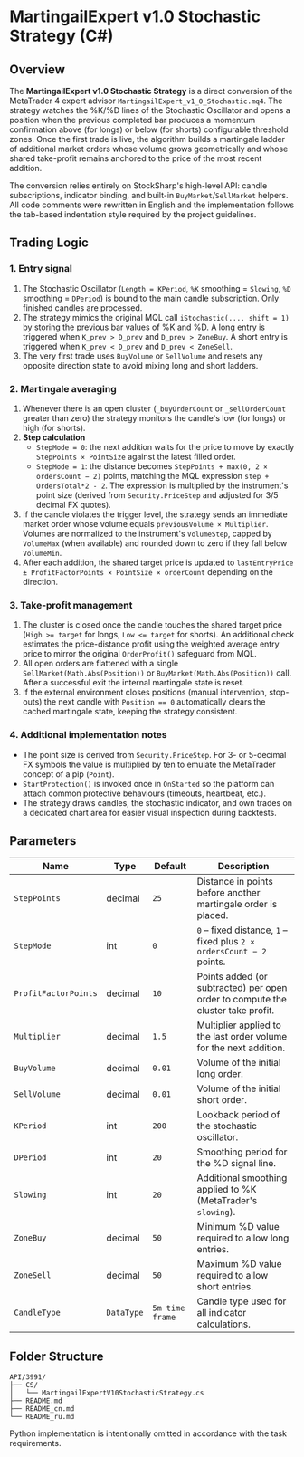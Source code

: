 # MartingailExpert v1.0 Stochastic Strategy (C#)

## Overview

The **MartingailExpert v1.0 Stochastic Strategy** is a direct conversion of the MetaTrader 4 expert advisor
`MartingailExpert_v1_0_Stochastic.mq4`. The strategy watches the %K/%D lines of the Stochastic Oscillator
and opens a position when the previous completed bar produces a momentum confirmation above (for longs)
or below (for shorts) configurable threshold zones. Once the first trade is live, the algorithm builds a
martingale ladder of additional market orders whose volume grows geometrically and whose shared take-profit
remains anchored to the price of the most recent addition.

The conversion relies entirely on StockSharp's high-level API: candle subscriptions, indicator binding, and
built-in `BuyMarket`/`SellMarket` helpers. All code comments were rewritten in English and the implementation
follows the tab-based indentation style required by the project guidelines.

## Trading Logic

### 1. Entry signal

1. The Stochastic Oscillator (`Length = KPeriod`, `%K` smoothing = `Slowing`, `%D` smoothing = `DPeriod`) is
   bound to the main candle subscription. Only finished candles are processed.
2. The strategy mimics the original MQL call `iStochastic(..., shift = 1)` by storing the previous bar values
   of %K and %D. A long entry is triggered when `K_prev > D_prev` and `D_prev > ZoneBuy`. A short entry is
   triggered when `K_prev < D_prev` and `D_prev < ZoneSell`.
3. The very first trade uses `BuyVolume` or `SellVolume` and resets any opposite direction state to avoid
   mixing long and short ladders.

### 2. Martingale averaging

1. Whenever there is an open cluster (`_buyOrderCount` or `_sellOrderCount` greater than zero) the strategy
   monitors the candle's low (for longs) or high (for shorts).
2. **Step calculation**
   * `StepMode = 0`: the next addition waits for the price to move by exactly `StepPoints × PointSize` against
     the latest filled order.
   * `StepMode = 1`: the distance becomes `StepPoints + max(0, 2 × ordersCount − 2)` points, matching the
     MQL expression `step + OrdersTotal*2 - 2`. The expression is multiplied by the instrument's point size
     (derived from `Security.PriceStep` and adjusted for 3/5 decimal FX quotes).
3. If the candle violates the trigger level, the strategy sends an immediate market order whose volume equals
   `previousVolume × Multiplier`. Volumes are normalized to the instrument's `VolumeStep`, capped by
   `VolumeMax` (when available) and rounded down to zero if they fall below `VolumeMin`.
4. After each addition, the shared target price is updated to
   `lastEntryPrice ± ProfitFactorPoints × PointSize × orderCount` depending on the direction.

### 3. Take-profit management

1. The cluster is closed once the candle touches the shared target price (`High >= target` for longs,
   `Low <= target` for shorts). An additional check estimates the price-distance profit using the weighted
   average entry price to mirror the original `OrderProfit()` safeguard from MQL.
2. All open orders are flattened with a single `SellMarket(Math.Abs(Position))` or
   `BuyMarket(Math.Abs(Position))` call. After a successful exit the internal martingale state is reset.
3. If the external environment closes positions (manual intervention, stop-outs) the next candle with
   `Position == 0` automatically clears the cached martingale state, keeping the strategy consistent.

### 4. Additional implementation notes

* The point size is derived from `Security.PriceStep`. For 3- or 5-decimal FX symbols the value is multiplied
  by ten to emulate the MetaTrader concept of a pip (`Point`).
* `StartProtection()` is invoked once in `OnStarted` so the platform can attach common protective behaviours
  (timeouts, heartbeat, etc.).
* The strategy draws candles, the stochastic indicator, and own trades on a dedicated chart area for easier
  visual inspection during backtests.

## Parameters

| Name | Type | Default | Description |
| ---- | ---- | ------- | ----------- |
| `StepPoints` | decimal | `25` | Distance in points before another martingale order is placed. |
| `StepMode` | int | `0` | `0` – fixed distance, `1` – fixed plus `2 × ordersCount − 2` points. |
| `ProfitFactorPoints` | decimal | `10` | Points added (or subtracted) per open order to compute the cluster take profit. |
| `Multiplier` | decimal | `1.5` | Multiplier applied to the last order volume for the next addition. |
| `BuyVolume` | decimal | `0.01` | Volume of the initial long order. |
| `SellVolume` | decimal | `0.01` | Volume of the initial short order. |
| `KPeriod` | int | `200` | Lookback period of the stochastic oscillator. |
| `DPeriod` | int | `20` | Smoothing period for the %D signal line. |
| `Slowing` | int | `20` | Additional smoothing applied to %K (MetaTrader's `slowing`). |
| `ZoneBuy` | decimal | `50` | Minimum %D value required to allow long entries. |
| `ZoneSell` | decimal | `50` | Maximum %D value required to allow short entries. |
| `CandleType` | `DataType` | `5m time frame` | Candle type used for all indicator calculations. |

## Folder Structure

```
API/3991/
├── CS/
│   └── MartingailExpertV10StochasticStrategy.cs
├── README.md
├── README_cn.md
└── README_ru.md
```

Python implementation is intentionally omitted in accordance with the task requirements.
